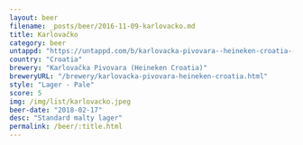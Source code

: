 ```yaml
---
layout: beer
filename: _posts/beer/2016-11-09-karlovacko.md
title: Karlovačko
category: beer
untappd: "https://untappd.com/b/karlovacka-pivovara--heineken-croatia--karlovacko-pivo--svijetlo/22061"
country: "Croatia"
brewery: "Karlovačka Pivovara (Heineken Croatia)"
breweryURL: "/brewery/karlovacka-pivovara-heineken-croatia.html"
style: "Lager - Pale"
score: 5
img: /img/list/karlovacko.jpeg
beer-date: "2018-02-17"
desc: "Standard malty lager"
permalink: /beer/:title.html
---
```

